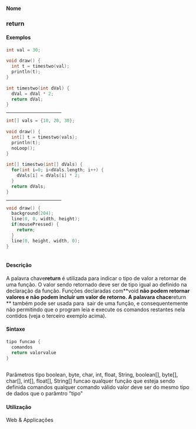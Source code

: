 
#### Nome
### return

#### Exemplos

```pde
int val = 30; 
 
void draw() { 
  int t = timestwo(val); 
  println(t); 
} 
 
int timestwo(int dVal) { 
  dVal = dVal * 2; 
  return dVal; 
} 

```
<hr align="left" noshade="noshade" size="1" width="150"/>

```pde
int[] vals = {10, 20, 30}; 
  
void draw() { 
  int[] t = timestwo(vals); 
  println(t); 
  noLoop(); 
} 
 
int[] timestwo(int[] dVals) { 
  for(int i=0; i<dVals.length; i++) { 
    dVals[i] = dVals[i] * 2; 
  } 
  return dVals; 
} 

```
<hr align="left" noshade="noshade" size="1" width="150"/>

```pde
void draw() { 
  background(204); 
  line(0, 0, width, height); 
  if(mousePressed) { 
    return; 
  } 
  line(0, height, width, 0); 
} 
 

```

#### Descrição
A palavra chave**return**
é utilizada para indicar o tipo de valor a retornar de uma
função. O valor sendo retornado deve ser de tipo igual ao
definido na declaração da função.
Funções declaradas com**void **não podem retornar valores e não podem incluir um valor de retorno. A palavara chace**return ** também
pode ser usada para  sair de uma função, e
consequentemente não permitindo que o program leia e execute os
comandos restantes nela contidos (veja o terceiro exemplo acima).

#### Sintaxe
```pde
tipo funcao {
  comandos
  return valorvalue
}
            
```
Parâmetros
tipo
boolean, byte, char, int, float, String, boolean[], byte[], char[], int[], float[], String[]
funcao
qualquer função que esteja sendo definida
comandos
qualquer comando válido
valor
deve ser do mesmo tipo de dados que o parâmtro "tipo"

#### Utilização

	
Web & Applicações
